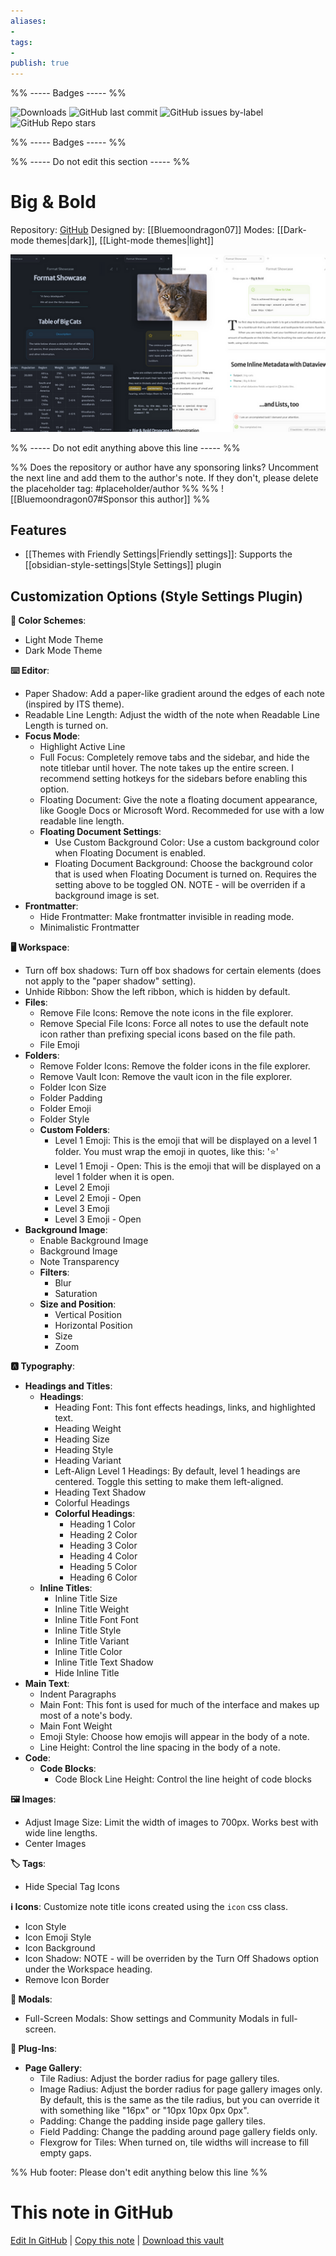 ```yaml
---
aliases:
- 
tags: 
- 
publish: true
---
```


%% ----- Badges ----- %%

![Downloads](https://img.shields.io/badge/downloads-9058-573E7A?style=for-the-badge&logo=)
![GitHub last commit](https://img.shields.io/github/last-commit/Bluemoondragon07/obsidian-big-and-bold?color=573E7A&label=last%20update&logo=github&style=for-the-badge)
![GitHub issues by-label](https://img.shields.io/github/issues/Bluemoondragon07/obsidian-big-and-bold/help%20wanted?color=573E7A&logo=github&style=for-the-badge) 
![GitHub Repo stars](https://img.shields.io/github/stars/Bluemoondragon07/obsidian-big-and-bold?color=573E7A&logo=github&style=for-the-badge)

%% ----- Badges ----- %%

%% ----- Do not edit this section ----- %%

# Big & Bold

Repository: [GitHub](https://github.com/Bluemoondragon07/obsidian-big-and-bold)
Designed by: [[Bluemoondragon07]]
Modes: [[Dark-mode themes|dark]], [[Light-mode themes|light]]



![screenshot](https://github.com/Bluemoondragon07/obsidian-big-and-bold/raw/HEAD/cover.png)

%% ----- Do not edit anything above this line ----- %% 

%% Does the repository or author have any sponsoring links? Uncomment the next line and add them to the author's note. If they don't, please delete the placeholder tag: #placeholder/author %%
%% ![[Bluemoondragon07#Sponsor this author]] %%


## Features

- [[Themes with Friendly Settings|Friendly settings]]: Supports the [[obsidian-style-settings|Style Settings]] plugin

## Customization Options (Style Settings Plugin) 

**🎨 Color Schemes**: 
- Light Mode Theme
- Dark Mode Theme

**⌨️ Editor**: 
- Paper Shadow: Add a paper-like gradient around the edges of each note (inspired by ITS theme).
- Readable Line Length: Adjust the width of the note when Readable Line Length is turned on.
- **Focus Mode**: 
    - Highlight Active Line
    - Full Focus: Completely remove tabs and the sidebar, and hide the note titlebar until hover. The note takes up the entire screen. I recommend setting hotkeys for the sidebars before enabling this option.
    - Floating Document: Give the note a floating document appearance, like Google Docs or Microsoft Word. Recommeded for use with a low readable line length.
    - **Floating Document Settings**: 
        - Use Custom Background Color: Use a custom background color when Floating Document is enabled.
        - Floating Document Background: Choose the background color that is used when Floating Document is turned on. Requires the setting above to be toggled ON. NOTE - will be overriden if a background image is set.
- **Frontmatter**: 
    - Hide Frontmatter: Make frontmatter invisible in reading mode.
    - Minimalistic Frontmatter

**🖥️ Workspace**: 
- Turn off box shadows: Turn off box shadows for certain elements (does not apply to the "paper shadow" setting).
- Unhide Ribbon: Show the left ribbon, which is hidden by default.
- **Files**: 
    - Remove File Icons: Remove the note icons in the file explorer.
    - Remove Special File Icons: Force all notes to use the default note icon rather than prefixing special icons based on the file path.
    - File Emoji
- **Folders**: 
    - Remove Folder Icons: Remove the folder icons in the file explorer.
    - Remove Vault Icon: Remove the vault icon in the file explorer.
    - Folder Icon Size
    - Folder Padding
    - Folder Emoji
    - Folder Style
    - **Custom Folders**: 
        - Level 1 Emoji: This is the emoji that will be displayed on a level 1 folder. You must wrap the emoji in quotes, like this: '⭐'
        - Level 1 Emoji - Open: This is the emoji that will be displayed on a level 1 folder when it is open.
        - Level 2 Emoji
        - Level 2 Emoji - Open
        - Level 3 Emoji
        - Level 3 Emoji - Open
- **Background Image**: 
    - Enable Background Image
    - Background Image
    - Note Transparency
    - **Filters**: 
        - Blur
        - Saturation
    - **Size and Position**: 
        - Vertical Position
        - Horizontal Position
        - Size
        - Zoom

**🅰️ Typography**: 
- **Headings and Titles**: 
    - **Headings**: 
        - Heading Font: This font effects headings, links, and highlighted text.
        - Heading Weight
        - Heading Size
        - Heading Style
        - Heading Variant
        - Left-Align Level 1 Headings: By default, level 1 headings are centered. Toggle this setting to make them left-aligned.
        - Heading Text Shadow
        - Colorful Headings
        - **Colorful Headings**: 
            - Heading 1 Color
            - Heading 2 Color
            - Heading 3 Color
            - Heading 4 Color
            - Heading 5 Color
            - Heading 6 Color
    - **Inline Titles**: 
        - Inline Title Size
        - Inline Title Weight
        - Inline Title Font Font
        - Inline Title Style
        - Inline Title Variant
        - Inline Title Color
        - Inline Title Text Shadow
        - Hide Inline Title
- **Main Text**: 
    - Indent Paragraphs
    - Main Font: This font is used for much of the interface and makes up most of a note's body.
    - Main Font Weight
    - Emoji Style: Choose how emojis will appear in the body of a note.
    - Line Height: Control the line spacing in the body of a note.
- **Code**: 
    - **Code Blocks**: 
        - Code Block Line Height: Control the line height of code blocks

**🖼️ Images**: 
- Adjust Image Size: Limit the width of images to 700px. Works best with wide line lengths.
- Center Images

**🏷️ Tags**: 
- Hide Special Tag Icons

**ℹ️ Icons**: Customize note title icons created using the `icon` css class.
- Icon Style
- Icon Emoji Style
- Icon Background
- Icon Shadow: NOTE - will be overriden by the Turn Off Shadows option under the Workspace heading.
- Remove Icon Border

**💬 Modals**: 
- Full-Screen Modals: Show settings and Community Modals in full-screen.

**🔌 Plug-Ins**: 
- **Page Gallery**: 
    - Tile Radius: Adjust the border radius for page gallery tiles.
    - Image Radius: Adjust the border radius for page gallery images only. By default, this is the same as the tile radius, but you can override it with something like "16px" or "10px 10px 0px 0px".
    - Padding: Change the padding inside page gallery tiles.
    - Field Padding: Change the padding around page gallery fields only.
    - Flexgrow for Tiles: When turned on, tile widths will increase to fill empty gaps.


%% Hub footer: Please don't edit anything below this line %%

# This note in GitHub

<span class="git-footer">[Edit In GitHub](https://github.dev/obsidian-community/obsidian-hub/blob/main/02%20-%20Community%20Expansions/02.05%20All%20Community%20Expansions/Themes/Big%20%26%20Bold.md "git-hub-edit-note") | [Copy this note](https://raw.githubusercontent.com/obsidian-community/obsidian-hub/main/02%20-%20Community%20Expansions/02.05%20All%20Community%20Expansions/Themes/Big%20%26%20Bold.md "git-hub-copy-note") | [Download this vault](https://github.com/obsidian-community/obsidian-hub/archive/refs/heads/main.zip "git-hub-download-vault") </span>
